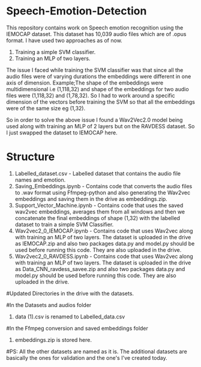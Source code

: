 # Speech-Emotion-Detection
This repository contains work on Speech emotion recognition using the IEMOCAP dataset. This dataset has 10,039 audio files which are of .opus format. I have used two approaches as of now.
1) Training a simple SVM classifier.
2) Training an MLP of two layers.

The issue I faced while training the SVM classifier was that since all the audio files were of varying durations the embeddings were different in one axis of dimension. Example;The shape of the embeddings were multidimensional i.e (1,118,32) and shape of the embeddings for two audio files were (1,118,32) and (1,78,32). So I had to work around a specific dimension of the vectors before training the SVM so that all the embeddings were of the same size eg (1,32).

So in order to solve the above issue I found a Wav2Vec2.0 model being used along with training an MLP of 2 layers but on the RAVDESS dataset. So I just swapped the dataset to IEMOCAP here.

# Structure
1) Labelled_dataset.csv - Labelled dataset that contains the audio file names and emotion.
2) Saving_Embeddings.ipynb - Contains code that converts the audio files to .wav format using Ffmpeg-python and also generating the Wav2vec embeddings and saving them in the drive as embeddings.zip.
3) Support_Vector_Machine.ipynb - Contains code that uses the saved wav2vec embeddings, averages them from all windows and then we concatenate the final embeddings of shape (1,32) with the labelled dataset to train a simple SVM Classifier. 
4) Wav2vec2_0_IEMOCAP.ipynb - Contains code that uses Wav2vec along with training an MLP of two layers. The dataset is uploaded in the drive as IEMOCAP.zip and also two packages data.py and model.py should be used before running this code. They are also uploaded in the drive.
5) Wav2vec2_0_RAVDESS.ipynb - Contains code that uses Wav2vec along with training an MLP of two layers. The dataset is uploaded in the drive as Data_CNN_ravdess_savee.zip and also two packages data.py and model.py should be used before running this code. They are also uploaded in the drive.

#Updated Directories in the drive with the datasets.

#In the Datasets and audios folder
1) data (1).csv is renamed to Labelled_data.csv

#In the Ffmpeg conversion and saved embeddings folder
1) embeddings.zip is stored here.

#PS: All the other datasets are named as it is. The additional datasets are basically the ones for validation and the one's I've created today. 





